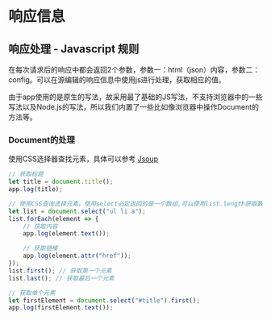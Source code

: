# 响应信息

## 响应处理 - Javascript 规则
在每次请求后的响应中都会返回2个参数，参数一：html（json）内容，参数二：config。可以在源编辑的响应信息中使用js进行处理，获取相应的值。

由于app使用的是原生的写法，故采用最了基础的JS写法，不支持浏览器中的一些写法以及Node.js的写法，所以我们内置了一些比如像浏览器中操作Document的方法等。

### Document的处理
使用CSS选择器查找元素，具体可以参考 [Jsoup](https://jsoup.org/cookbook/extracting-data/selector-syntax)
```javascript
// 获取标题
let title = document.title();
app.log(title);

// 使用CSS查询选择元素，使用select必定返回的是一个数组,可以使用list.length获取数组长度
let list = document.select("ul li a");
list.forEach(element => {
    // 获取内容
    app.log(element.text());

    // 获取链接
    app.log(element.attr("href"));
});
list.first(); // 获取第一个元素
list.last(); // 获取最后一个元素

// 获取单个元素
let firstElement = document.select("#title").first();
app.log(firstElement.text());

```